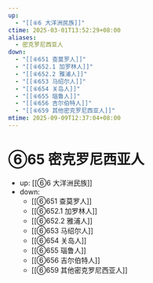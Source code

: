 ```yaml
---
up:
  - "[[⑥6 大洋洲民族]]"
ctime: 2025-03-01T13:52:29+08:00
aliases:
  - 密克罗尼西亚人
down:
  - "[[⑥651 查莫罗人]]"
  - "[[⑥652.1 加罗林人]]"
  - "[[⑥652.2 雅浦人]]"
  - "[[⑥653 马绍尔人]]"
  - "[[⑥654 关岛人]]"
  - "[[⑥655 瑙鲁人]]"
  - "[[⑥656 吉尔伯特人]]"
  - "[[⑥659 其他密克罗尼西亚人]]"
mtime: 2025-09-09T12:37:04+08:00
---
```


# ⑥65 密克罗尼西亚人

- up: [[⑥6 大洋洲民族]]
- down:	
	- [[⑥651 查莫罗人]]
	- [[⑥652.1 加罗林人]]
	- [[⑥652.2 雅浦人]]
	- [[⑥653 马绍尔人]]
	- [[⑥654 关岛人]]
	- [[⑥655 瑙鲁人]]
	- [[⑥656 吉尔伯特人]]
	- [[⑥659 其他密克罗尼西亚人]]
	
